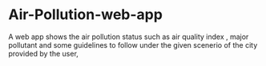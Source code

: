# Air-Pollution-web-app
A web app shows the air pollution status such as air quality index , major pollutant and some guidelines to follow under the given scenerio of the city provided by the user,
